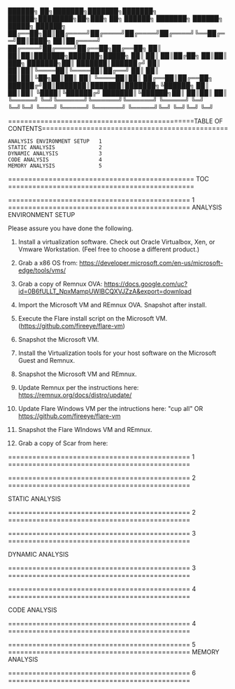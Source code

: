 ██████╗ ██╗███████╗███████╗███████╗ ██████╗████████╗██╗███╗   ██╗ ██████╗     ███████╗ ██████╗ █████╗ ██████╗ 
██╔══██╗██║██╔════╝██╔════╝██╔════╝██╔════╝╚══██╔══╝██║████╗  ██║██╔════╝     ██╔════╝██╔════╝██╔══██╗██╔══██╗
██║  ██║██║███████╗███████╗█████╗  ██║        ██║   ██║██╔██╗ ██║██║  ███╗    ███████╗██║     ███████║██████╔╝
██║  ██║██║╚════██║╚════██║██╔══╝  ██║        ██║   ██║██║╚██╗██║██║   ██║    ╚════██║██║     ██╔══██║██╔══██╗
██████╔╝██║███████║███████║███████╗╚██████╗   ██║   ██║██║ ╚████║╚██████╔╝    ███████║╚██████╗██║  ██║██║  ██║
╚═════╝ ╚═╝╚══════╝╚══════╝╚══════╝ ╚═════╝   ╚═╝   ╚═╝╚═╝  ╚═══╝ ╚═════╝     ╚══════╝ ╚═════╝╚═╝  ╚═╝╚═╝  ╚═╝
                    


==============================================TABLE OF CONTENTS==============================================

	ANALYSIS ENVIRONMENT SETUP   1
	STATIC ANALYSIS              2
	DYNAMIC ANALYSIS             3
	CODE ANALYSIS                4
	MEMORY ANALYSIS              5

==============================================      TOC        ==============================================

=============================================        1         =============================================
ANALYSIS ENVIRONMENT SETUP

Please assure you have done the following.

1.  Install a virtualization software.  Check out Oracle Virtualbox, Xen,  or Vmware Workstation.  (Feel free to choose a different product.)

2.  Grab a x86 OS from: https://developer.microsoft.com/en-us/microsoft-edge/tools/vms/

3.  Grab a copy of Remnux OVA: https://docs.google.com/uc?id=0B6fULLT_NpxMampUWlBCQXVJZzA&export=download

4.  Import the Microsoft VM and REmnux OVA.  Snapshot after install.

5.  Execute the Flare install script on the Microsoft VM.  (https://github.com/fireeye/flare-vm)

6.  Snapshot the Microsoft VM.

7.  Install the Virtualization tools for your host software on the Microsoft Guest and Remnux.

8.  Snapshot the Microsoft VM and REmnux.

9.  Update Remnux per the instructions here:  https://remnux.org/docs/distro/update/

10.  Update Flare Windows VM per the intructions here:  "cup all"  OR https://github.com/fireeye/flare-vm

11.  Snapshot the Flare WIndows VM and REmnux.

12.  Grab a copy of Scar from here:  
 
=============================================        1           =============================================

=============================================        2           =============================================

STATIC ANALYSIS






=============================================        2          =============================================

=============================================        3          =============================================

DYNAMIC ANALYSIS


=============================================        3          =============================================

=============================================        4          =============================================

CODE ANALYSIS



=============================================        4          =============================================

=============================================        5          =============================================
MEMORY ANALYSIS

=============================================        6          =============================================
